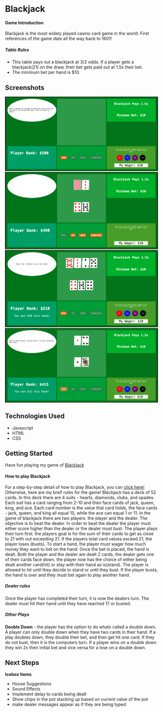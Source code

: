 # Blackjack

  #### Game Introduction
  Blackjack is the most widely played casino card game in the world. First references of the game date all the way back to 1601!

  ##### Table Rules
  * This table pays out a blackjack at 3/2 odds. If a player gets a blackjack(21) on the draw, their bet gets paid out at 1.5x their bet.
  * The minimum bet per hand is $10.

  ## Screenshots
  ![game on load](planning/images/onLoad.png)
  ![game on deal](planning/images/dealHand.png)
  ![hand result](planning/images/dealerBust.png)
  ![player blackjack](planning/images/playerBlackjack.png)

  ## Technologies Used
  * Javascript
  * HTML
  * CSS


  ## Getting Started
  Have fun playing my game of [Blackjack](https://chadbanghart.github.io/blackjack/)

  #### How to play Blackjack
  For a step-by-step detail of how to play Blackjack, you can [click here!](https://www.blackjackapprenticeship.com/how-to-play-blackjack/)
  Otherwise, here are my breif rules for the game!
  Blackjack has a deck of 52 cards. In this deck there are 4 suits - hearts, diamonds, clubs, and spades. 
  Each suit has a card ranging from 2-10 and then face cards of jack, queen, king, and ace.
  Each card number is the value that card holds, the face cards - jack, queen, and king all equal 10, while the ace can equal 1 or 11.
  In the game of blackjack there are two players. the player and the dealer.
  The objective is to beat the dealer. In order to beat the dealer the player must either score higher than
  the dealer or the dealer must bust. The player plays their turn first. the players goal is for the sum of 
  their cards to get as close to 21 with out exceeding 21.
  If the players total card values exceed 21, the player loses (busts).
  To start a hand, the player must wager how much money they want to bet on the hand. Once the bet is placed, the hand is dealt.
  Both the player and the dealer are dealt 2 cards, the dealer gets one of their cards face down.
  the player now has the choice of either being dealt another card(hit) or stay with their hand as is(stand).
  The player is allowed to hit until they decide to stand or until they bust.
  If the player busts, the hand is over and they must bet again to play another hand.

  ##### Dealer rules 
  Once the player has completed their turn, it is now the dealers turn. The dealer must hit their hand until they have reached 17 or busted. 

  ##### Other Plays
  **Double Down** - the player has the option to do whats called a double down. A player can only double down when they have two cards in their hand. 
  If a play doubles down, they double their bet, and then get hit one card. If they do not bust, then it is the computers turn. If a player wins on a 
  double down they win 2x their initial bet and vice versa for a lose on a double down.


  ## Next Steps
  **Icebox Items**
  * House Suggestions
  * Sound Effects
  * Implement delay to cards being dealt
  * Show chips in the pot stacking up based on current value of the pot
  * make dealer messages appear as if they are being typed